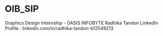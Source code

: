 # OIB_SIP
Graphics Design Internship - OASIS INFOBYTE
Radhika Tandon
LinkedIn Profile : linkedin.com/in/radhika-tandon-b12549213
